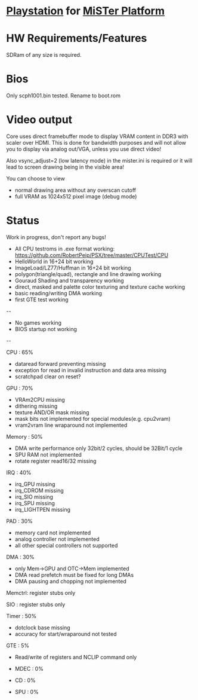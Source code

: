 # [Playstation](https://en.wikipedia.org/wiki/PlayStation_(console)) for [MiSTer Platform](https://github.com/MiSTer-devel/Main_MiSTer/wiki)


# HW Requirements/Features
SDRam of any size is required.

# Bios
Only scph1001.bin tested.
Rename to boot.rom

# Video output
Core uses direct framebuffer mode to display VRAM content in DDR3 with scaler over HDMI.
This is done for bandwidth purposes and will not allow you to display via analog out/VGA, unless you use direct video!

Also vsync_adjust=2 (low latency mode) in the mister.ini is required or it will lead to screen drawing being in the visible area!

You can choose to view
- normal drawing area without any overscan cutoff
- full VRAM as 1024x512 pixel image (debug mode)

# Status

Work in progress, don't report any bugs!

- All CPU testroms in .exe format working: https://github.com/RobertPeip/PSX/tree/master/CPUTest/CPU
- HelloWorld in 16+24 bit working
- ImageLoad/LZ77/Huffman in 16+24 bit working
- polygon(triangle/quad), rectangle and line drawing working
- Gouraud Shading and transparency working
- direct, masked and palette color texturing and texture cache working
- basic reading/writing DMA working
- first GTE test working

-- 

- No games working
- BIOS startup not working

--

CPU    : 65%
- dataread forward preventing missing
- exception for read in invalid instruction and data area missing
- scratchpad clear on reset?

GPU    : 70%
- VRAm2CPU missing
- dithering missing
- texture AND/OR mask missing
- mask bits not implemented for special modules(e.g. cpu2vram)
- vram2vram line wraparound not implemented

Memory : 50%
- DMA write performance only 32bit/2 cycles, should be 32Bit/1 cycle
- SPU RAM not implemented
- rotate register read16/32 missing

IRQ    : 40%
- irq_GPU missing    
- irq_CDROM missing 
- irq_SIO missing     
- irq_SPU missing    
- irq_LIGHTPEN missing

PAD    : 30%
- memory card not implemented
- analog controller not implemented
- all other special controllers not supported

DMA    : 30%
- only Mem->GPU and OTC->Mem implemented
- DMA read prefetch must be fixed for long DMAs
- DMA pausing and chopping not implemented 

Memctrl: register stubs only

SIO    : register stubs only

Timer  : 50%
- dotclock base missing
- accuracy for start/wraparound not tested

GTE    : 5%
- Read/write of registers and NCLIP command only

- MDEC   : 0% 
- CD     : 0%
- SPU    : 0%
